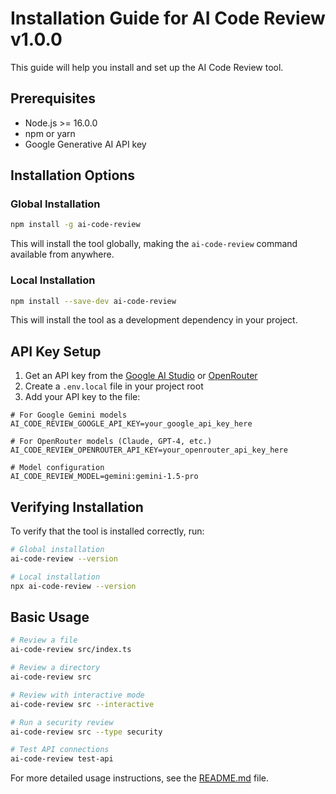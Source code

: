 # Installation Guide for AI Code Review v1.0.0

This guide will help you install and set up the AI Code Review tool.

## Prerequisites

- Node.js >= 16.0.0
- npm or yarn
- Google Generative AI API key

## Installation Options

### Global Installation

```bash
npm install -g ai-code-review
```

This will install the tool globally, making the `ai-code-review` command available from anywhere.

### Local Installation

```bash
npm install --save-dev ai-code-review
```

This will install the tool as a development dependency in your project.

## API Key Setup

1. Get an API key from the [Google AI Studio](https://makersuite.google.com/) or [OpenRouter](https://openrouter.ai/)
2. Create a `.env.local` file in your project root
3. Add your API key to the file:

```
# For Google Gemini models
AI_CODE_REVIEW_GOOGLE_API_KEY=your_google_api_key_here

# For OpenRouter models (Claude, GPT-4, etc.)
AI_CODE_REVIEW_OPENROUTER_API_KEY=your_openrouter_api_key_here

# Model configuration
AI_CODE_REVIEW_MODEL=gemini:gemini-1.5-pro
```

## Verifying Installation

To verify that the tool is installed correctly, run:

```bash
# Global installation
ai-code-review --version

# Local installation
npx ai-code-review --version
```

## Basic Usage

```bash
# Review a file
ai-code-review src/index.ts

# Review a directory
ai-code-review src

# Review with interactive mode
ai-code-review src --interactive

# Run a security review
ai-code-review src --type security

# Test API connections
ai-code-review test-api
```

For more detailed usage instructions, see the [README.md](README.md) file.
